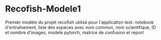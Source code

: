 # Recofish-Modele1
Premier modèle du projet recofish utilisé pour l'application test:
notebook d'entraînement, liste des especes avec nom commun, nom scientifique, ID et nombre d'images, modele pytorch, matrice de confusion et report

